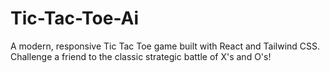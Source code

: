 # Tic-Tac-Toe-Ai
A modern, responsive Tic Tac Toe game built with React and Tailwind CSS. Challenge a friend to the classic strategic battle of X's and O's!
